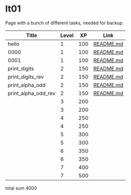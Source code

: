 # lt01

Page with a bunch of different tasks, needed for backup.

| Title               | Level | XP  | Link                                         |
| ------------------- | ----- | --- | -------------------------------------------- |
| hello               | 1     | 100 | [README.md](./hello/README.md)               |
| 0000                | 1     | 100 | [README.md](./0000/README.md)                |
| 0001                | 1     | 100 | [README.md](./0001/README.md)                |
| print_digits        | 2     | 150 | [README.md](./print_digits/README.md)        |
| print_digits_rev    | 2     | 150 | [README.md](./print_digits_rev/README.md)    |
| print_alpha_odd     | 2     | 150 | [README.md](./print_alpha_odd/README.md)     |
| print_alpha_odd_rev | 2     | 150 | [README.md](./print_alpha_odd_rev/README.md) |
|                     | 3     | 200 |                                              |
|                     | 3     | 200 |                                              |
|                     | 4     | 250 |                                              |
|                     | 4     | 250 |                                              |
|                     | 5     | 300 |                                              |
|                     | 5     | 300 |                                              |
|                     | 6     | 350 |                                              |
|                     | 6     | 350 |                                              |
|                     | 7     | 400 |                                              |
|                     | 7     | 500 |                                              |
total sum 4000
